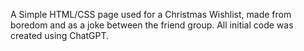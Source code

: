 A Simple HTML/CSS page used for a Christmas Wishlist, made from boredom and as a joke between the friend group. All initial code was created using ChatGPT.
